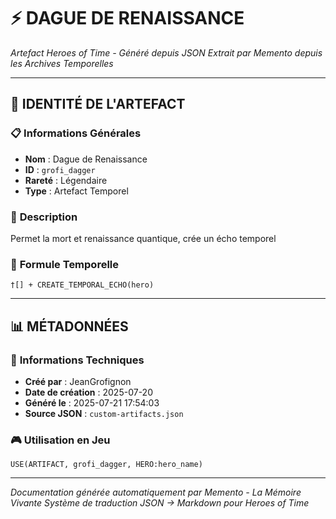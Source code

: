 # ⚡ **DAGUE DE RENAISSANCE**
*Artefact Heroes of Time - Généré depuis JSON*
*Extrait par Memento depuis les Archives Temporelles*

---

## 🌟 **IDENTITÉ DE L'ARTEFACT**

### 📋 **Informations Générales**
- **Nom** : Dague de Renaissance
- **ID** : `grofi_dagger`
- **Rareté** : Légendaire
- **Type** : Artefact Temporel

### 📖 **Description**
Permet la mort et renaissance quantique, crée un écho temporel


### 🔮 **Formule Temporelle**
```hots
†[] + CREATE_TEMPORAL_ECHO(hero)
```

---

## 📊 **MÉTADONNÉES**

### 🔧 **Informations Techniques**
- **Créé par** : JeanGrofignon
- **Date de création** : 2025-07-20
- **Généré le** : 2025-07-21 17:54:03
- **Source JSON** : `custom-artifacts.json`

### 🎮 **Utilisation en Jeu**
```hots
USE(ARTIFACT, grofi_dagger, HERO:hero_name)
```

---

*Documentation générée automatiquement par Memento - La Mémoire Vivante*
*Système de traduction JSON → Markdown pour Heroes of Time*
